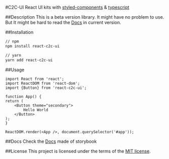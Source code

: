 #C2C-UI
React UI kits with [styled-components](https://styled-components.com/) & [typescript](https://www.typescriptlang.org/)

##Description
This is a beta version library. It might have no problem to use. But It might be hard to read the [Docs](https://c2c-ui.netlify.com/) in current version.

##Installation
```sh
// npm
npm install react-c2c-ui

// yarn
yarn add react-c2c-ui
```

##Usage
```tsx
import React from 'react';
import ReactDOM from 'react-dom';
import {Button} from 'react-c2c-ui';

function App() {
return (
    <Button theme="secondary">
        Hello World
    </Button>
);
}

ReactDOM.render(<App />, document.querySelector('#app'));
```

##Docs
Check the [Docs](https://c2c-ui.netlify.com/) made of storybook

##License
This project is licensed under the terms of the
[MIT license](/LICENSE).
